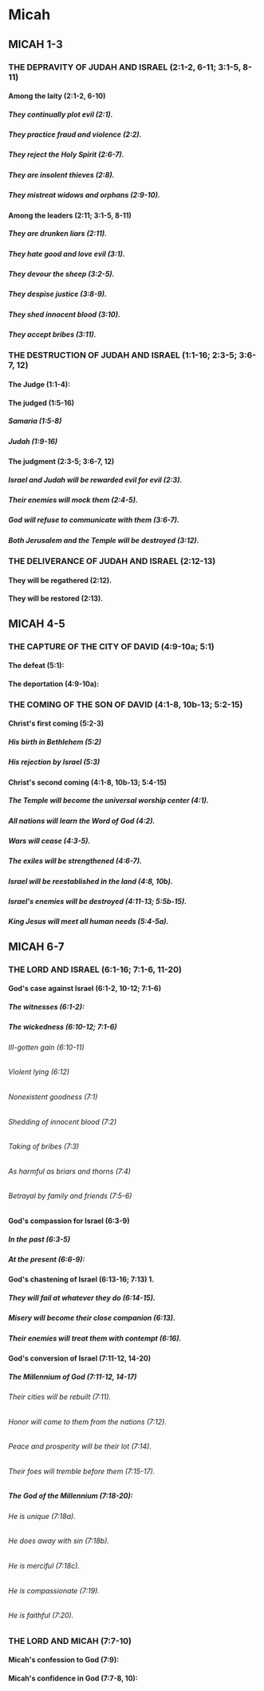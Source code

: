 ---
---
# Micah
## MICAH 1-3
### THE DEPRAVITY OF JUDAH AND ISRAEL (2:1-2, 6-11; 3:1-5, 8-11) 
####  Among the laity (2:1-2, 6-10) 
#####  They continually plot evil (2:1). 
#####  They practice fraud and violence (2:2). 
#####  They reject the Holy Spirit (2:6-7). 
#####  They are insolent thieves (2:8). 
#####  They mistreat widows and orphans (2:9-10). 
####  Among the leaders (2:11; 3:1-5, 8-11) 
#####  They are drunken liars (2:11). 
#####  They hate good and love evil (3:1). 
#####  They devour the sheep (3:2-5). 
#####  They despise justice (3:8-9). 
#####  They shed innocent blood (3:10). 
#####  They accept bribes (3:11). 
### THE DESTRUCTION OF JUDAH AND ISRAEL (1:1-16; 2:3-5; 3:6-7, 12) 
####  The Judge (1:1-4): 
####  The judged (1:5-16) 
#####  Samaria (1:5-8) 
#####  Judah (1:9-16) 
####  The judgment (2:3-5; 3:6-7, 12) 
#####  Israel and Judah will be rewarded evil for evil (2:3). 
#####  Their enemies will mock them (2:4-5). 
#####  God will refuse to communicate with them (3:6-7). 
#####  Both Jerusalem and the Temple will be destroyed (3:12). 
### THE DELIVERANCE OF JUDAH AND ISRAEL (2:12-13) 
####  They will be regathered (2:12). 
####  They will be restored (2:13). 
## MICAH 4-5
### THE CAPTURE OF THE CITY OF DAVID (4:9-10a; 5:1) 
####  The defeat (5:1): 
####  The deportation (4:9-10a): 
### THE COMING OF THE SON OF DAVID (4:1-8, 10b-13; 5:2-15) 
####  Christ\'s first coming (5:2-3) 
#####  His birth in Bethlehem (5:2) 
#####  His rejection by Israel (5:3) 
####  Christ\'s second coming (4:1-8, 10b-13; 5:4-15) 
#####  The Temple will become the universal worship center (4:1). 
#####  All nations will learn the Word of God (4:2). 
#####  Wars will cease (4:3-5). 
#####  The exiles will be strengthened (4:6-7). 
#####  Israel will be reestablished in the land (4:8, 10b). 
#####  Israel\'s enemies will be destroyed (4:11-13; 5:5b-15). 
#####  King Jesus will meet all human needs (5:4-5a). 
## MICAH 6-7
### THE LORD AND ISRAEL (6:1-16; 7:1-6, 11-20) 
####  God\'s case against Israel (6:1-2, 10-12; 7:1-6) 
#####  The witnesses (6:1-2): 
#####  The wickedness (6:10-12; 7:1-6) 
######  III-gotten gain (6:10-11) 
######  Violent lying (6:12) 
######  Nonexistent goodness (7:1) 
######  Shedding of innocent blood (7:2) 
######  Taking of bribes (7:3) 
######  As harmful as briars and thorns (7:4) 
######  Betrayal by family and friends (7:5-6) 
####  God\'s compassion for Israel (6:3-9) 
#####  In the past (6:3-5) 
#####  At the present (6:6-9): 
####  God\'s chastening of Israel (6:13-16; 7:13) 1. 
#####  They will fail at whatever they do (6:14-15). 
#####  Misery will become their close companion (6:13). 
#####  Their enemies will treat them with contempt (6:16). 
####  God\'s conversion of Israel (7:11-12, 14-20) 
#####  The Millennium of God (7:11-12, 14-17) 
######  Their cities will be rebuilt (7:11). 
######  Honor will come to them from the nations (7:12). 
######  Peace and prosperity will be their lot (7:14). 
######  Their foes will tremble before them (7:15-17). 
#####  The God of the Millennium (7:18-20): 
######  He is unique (7:18a). 
######  He does away with sin (7:18b). 
######  He is merciful (7:18c). 
######  He is compassionate (7:19). 
######  He is faithful (7:20). 
### THE LORD AND MICAH (7:7-10) 
####  Micah\'s confession to God (7:9): 
####  Micah\'s confidence in God (7:7-8, 10): 

